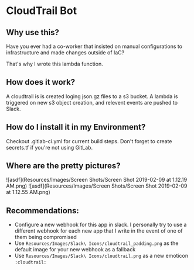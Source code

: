 # CloudTrail Bot

## Why use this?

Have you ever had a co-worker that insisted on manual configurations to infrastructure and made changes outside of IaC?

That's why I wrote this lambda function.

## How does it work?

A cloudtrail is is created loging json.gz files to a s3 bucket.  A lambda is triggered on new s3 object creation, and relevent events are pushed to Slack.

## How do I install it in my Environment?

Checkout .gitlab-ci.yml for current build steps.  Don't forget to create secrets.tf if you're not using GitLab.

## Where are the pretty pictures?

![asdf](Resources/Images/Screen Shots/Screen Shot 2019-02-09 at 1.12.19 AM.png)
![asdf](Resources/Images/Screen Shots/Screen Shot 2019-02-09 at 1.12.55 AM.png)

## Recommendations:

- Configure a new webhook for this app in slack.  I personally try to use a different webhook for each new app that I write in the event of one of them being compromised
- Use `Resources/Images/Slack\ Icons/cloudtrail_padding.png` as the default image for your new webhook as a fallback
- Use `Resources/Images/Slack\ Icons/cloudtrail.png` as a new emoticon `:cloudtrail:`
